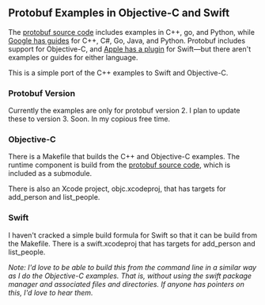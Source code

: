 ## Protobuf Examples in Objective-C and Swift

The [protobuf source code](https://github.com/google/protobuf) includes
examples in C++, go, and Python,
while
[Google has guides](https://developers.google.com/protocol-buffers/) for
C++, C#, Go, Java, and Python. Protobuf includes support for Objective-C, and [Apple has a plugin](https://github.com/apple/swift-protobuf) for Swift&mdash;but there aren't examples or guides for either language.

This is a simple port of the C++ examples to Swift and Objective-C.

### Protobuf Version

Currently the examples are only for protobuf version 2. I plan to update these to version 3. Soon. In my copious free time.

### Objective-C

There is a Makefile that builds the C++ and Objective-C examples. The
runtime component is build from
the [protobuf source code](https://github.com/google/protobuf), which is
included as a submodule.

There is also an Xcode project, objc.xcodeproj, that has targets for
add_person and list_people.

### Swift

I haven't cracked a simple build formula for Swift so that it can be
build from the Makefile. There is a swift.xcodeproj that has targets for
add_person and list_people.

_Note: I'd love to be able to build this from the command line in a
similar way as I do the Objective-C examples. That is, without using the
swift package manager and associated files and directories. If anyone
has pointers on this, I'd love to hear them._
